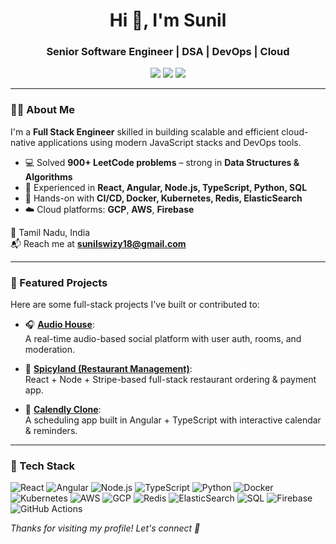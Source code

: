 <h1 align="center">Hi 👋, I'm Sunil</h1>
<h3 align="center">Senior Software Engineer | DSA | DevOps | Cloud</h3>

<p align="center">
  <a href="https://www.linkedin.com/in/sunil1211/"><img src="https://img.shields.io/badge/LinkedIn-blue?logo=linkedin&style=flat" /></a>
  <a href="mailto:sunilswizy18@gmail.com"><img src="https://img.shields.io/badge/Gmail-D14836?logo=gmail&logoColor=white&style=flat" /></a>
  <a href="https://leetcode.com/u/sunilswizy18"><img src="https://img.shields.io/badge/LeetCode-FFA116?logo=leetcode&logoColor=black&style=flat" /></a>
</p>

---

### 👨‍💻 About Me

I'm a **Full Stack Engineer** skilled in building scalable and efficient cloud-native applications using modern JavaScript stacks and DevOps tools.

- 💻 Solved **900+ LeetCode problems** – strong in **Data Structures & Algorithms**
- 🧠 Experienced in **React, Angular, Node.js, TypeScript, Python, SQL**
- 🚀 Hands-on with **CI/CD, Docker, Kubernetes, Redis, ElasticSearch**
- ☁️ Cloud platforms: **GCP**, **AWS**, **Firebase**

📍 Tamil Nadu, India  
📬 Reach me at **sunilswizy18@gmail.com**

---

### 🚀 Featured Projects

Here are some full-stack projects I've built or contributed to:

- 🎧 [**Audio House**](https://github.com/sunilswizy/Audio-House):  
  A real-time audio-based social platform with user auth, rooms, and moderation.

- 🍔 [**Spicyland (Restaurant Management)**](https://github.com/sunilswizy/spicyland):  
  React + Node + Stripe-based full-stack restaurant ordering & payment app.

- 📅 [**Calendly Clone**](https://github.com/sunilswizy/calendly):  
  A scheduling app built in Angular + TypeScript with interactive calendar & reminders.

---

### 🧰 Tech Stack

![React](https://img.shields.io/badge/-React-black?style=flat-square&logo=react)
![Angular](https://img.shields.io/badge/-Angular-black?style=flat-square&logo=angular)
![Node.js](https://img.shields.io/badge/-Node.js-black?style=flat-square&logo=node.js)
![TypeScript](https://img.shields.io/badge/-TypeScript-black?style=flat-square&logo=typescript)
![Python](https://img.shields.io/badge/-Python-black?style=flat-square&logo=python)
![Docker](https://img.shields.io/badge/-Docker-black?style=flat-square&logo=docker)
![Kubernetes](https://img.shields.io/badge/-Kubernetes-black?style=flat-square&logo=kubernetes)
![AWS](https://img.shields.io/badge/-AWS-black?style=flat-square&logo=amazonaws)
![GCP](https://img.shields.io/badge/-GCP-black?style=flat-square&logo=googlecloud)
![Redis](https://img.shields.io/badge/-Redis-black?style=flat-square&logo=redis)
![ElasticSearch](https://img.shields.io/badge/-ElasticSearch-black?style=flat-square&logo=elasticsearch)
![SQL](https://img.shields.io/badge/-SQL-black?style=flat-square&logo=postgresql)
![Firebase](https://img.shields.io/badge/-Firebase-black?style=flat-square&logo=firebase)
![GitHub Actions](https://img.shields.io/badge/-GitHub%20Actions-black?style=flat-square&logo=githubactions)


_Thanks for visiting my profile! Let's connect 🤝_

